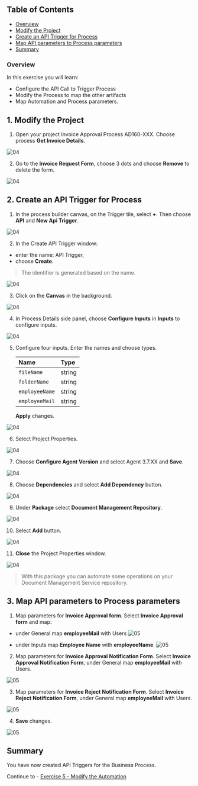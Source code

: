 ## Table of Contents
 - [Overview](#overview)
 - [Modify the Project](#modifyProject)
 - [Create an API Trigger for Process](#configureInputs)
 - [Map API parameters to Process parameters](#mapParameters)
 - [Summary](#summary)

### Overview <a name="overview"></a>

In this exercise you will learn:

- Configure the API Call to Trigger Process
- Modify the Process to map the other artifacts
- Map Automation and Process parameters.

## 1. Modify the Project <a name="modifyProject"></a>

1. Open your project Invoice Approval Process AD160-XXX. Choose process **Get Invoice Details**.

 ![04](./images//005.png)

2. Go to the **Invoice Request Form**, choose 3 dots and choose **Remove** to delete the form.

 ![04](./images//006.png)

## 2. Create an API Trigger for Process <a name="configureInputs"></a>

1. In the process builder canvas, on the Trigger tile, select **+**. Then choose **API** and **New Api Trigger**.

 ![04](./images//029.png)

2. In the Create API Trigger window:
- enter the name: API Trigger,
- choose **Create**.
> The identifier is generated based on the name.

 ![04](./images//030.png)

3. Click on the **Canvas** in the background.

 ![04](./images/007b.png)

4. In Process Details side panel, choose **Configure Inputs** in **Inputs** to configure inputs.

 ![04](./images/008a.png)

5. Configure four inputs. Enter the names and choose types.

    |  **Name**    | **Type**
    |  :------------- | :-------------
    |  `fileName`       | string
    |  `folderName`     | string
    |  `employeeName`   | string
    |  `employeeMail`   | string

    **Apply** changes.

 ![04](./images/009a.png)

6. Select Project Properties.

 ![04](./images/011b.png)

7. Choose **Configure Agent Version** and select Agent 3.7.XX and **Save**.

 ![04](./images/012a.png)

8. Choose **Dependencies** and select **Add Dependency** button.

 ![04](./images/013.png)

9. Under **Package** select **Document Management Repository**.

 ![04](./images/014.png)

10. Select **Add** button.

 ![04](./images/015a.png)

11. **Close** the Project Properties window.

 ![04](./images/015b.png)

> With this package you can automate some operations on your Document Management Service repository.

## 3. Map API parameters to Process parameters <a name="mapParameters"></a>

1. Map parameters for **Invoice Approval form**. Select **Invoice Approval form** and map:
- under General map **employeeMail** with Users
![05](./images/025.png)

- under Inputs map **Employee Name** with **employeeName**.
  ![05](./images/025a.png)

2. Map parameters for **Invoice Approval Notification Form**. Select **Invoice Approval Notification Form**, under General map **employeeMail** with Users.

  ![05](./images/027.png)

3. Map parameters for **Invoice Reject Notification Form**. Select **Invoice Reject Notification Form**, under General map **employeeMail** with Users.

  ![05](./images/028.png)

4. **Save** changes.

  ![05](./images/026.png)

## Summary <a name="summary"></a>

You have now created API Triggers for the Business Process.

Continue to - [Exercise 5 - Modify the Automation](../5_ModifyAutomation/Modify-automation.md)
